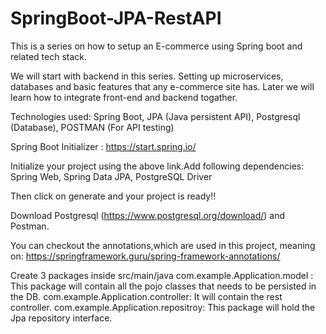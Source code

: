# SpringBoot-JPA-RestAPI
This is a series on how to setup an E-commerce using Spring boot and related tech stack.

We will start with backend in this series. Setting up microservices, databases and basic features that any e-commerce site has. Later we
will learn how to integrate front-end and backend togather. 

Technologies used: Spring Boot, JPA (Java persistent API), Postgresql (Database), POSTMAN (For API testing)

Spring Boot Initializer : https://start.spring.io/

Initialize your project using the above link.Add following dependencies: Spring Web, Spring Data JPA, PostgreSQL Driver

Then click on generate and your project is ready!!

Download Postgresql (https://www.postgresql.org/download/) and Postman.

You can checkout the annotations,which are used in this project, meaning on: https://springframework.guru/spring-framework-annotations/

Create 3 packages inside src/main/java
com.example.Application.model : This package will contain all the pojo classes that needs to be persisted in the DB.
com.example.Application.controller: It will contain the rest controller.
com.example.Application.repositroy: This package will hold the Jpa repository interface.





